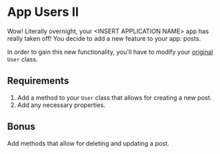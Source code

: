 # App Users II

Wow!  Literally overnight, your \<INSERT APPLICATION NAME\> app has really taken off!  You decide to add a new feature to your app: posts.

In order to gain this new functionality, you'll have to modify your [original](https://github.com/ptbravoplatoon/app-users) `User` class.

## Requirements
1. Add a method to your `User` class that allows for creating a new post.
2. Add any necessary properties.

## Bonus
Add methods that allow for deleting and updating a post.